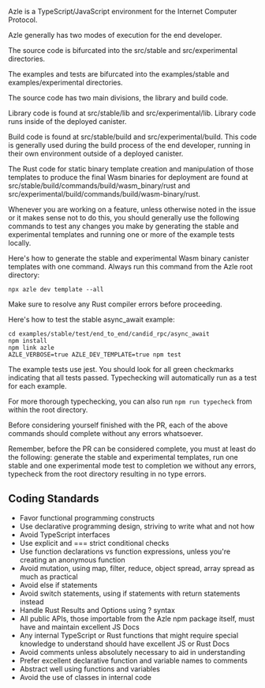 Azle is a TypeScript/JavaScript environment for the Internet Computer Protocol.

Azle generally has two modes of execution for the end developer.

The source code is bifurcated into the src/stable and src/experimental directories.

The examples and tests are bifurcated into the examples/stable and examples/experimental directories.

The source code has two main divisions, the library and build code.

Library code is found at src/stable/lib and src/experimental/lib. Library code runs inside of the deployed canister.

Build code is found at src/stable/build and src/experimental/build. This code is generally used during the build process of the end developer, running in their own environment outside of a deployed canister.

The Rust code for static binary template creation and manipulation of those templates to produce the final Wasm binaries for deployment are found at src/stable/build/commands/build/wasm_binary/rust and src/experimental/build/commands/build/wasm-binary/rust.

Whenever you are working on a feature, unless otherwise noted in the issue or it makes sense not to do this, you should generally use the following commands to test any changes you make by generating the stable and experimental templates and running one or more of the example tests locally.

Here's how to generate the stable and experimental Wasm binary canister templates with one command. Always run this command from the Azle root directory:

```
npx azle dev template --all
```

Make sure to resolve any Rust compiler errors before proceeding.

Here's how to test the stable async_await example:

```
cd examples/stable/test/end_to_end/candid_rpc/async_await
npm install
npm link azle
AZLE_VERBOSE=true AZLE_DEV_TEMPLATE=true npm test
```

The example tests use jest. You should look for all green checkmarks indicating that all tests passed. Typechecking will automatically run as a test for each example.

For more thorough typechecking, you can also run `npm run typecheck` from within the root directory.

Before considering yourself finished with the PR, each of the above commands should complete without any errors whatsoever.

Remember, before the PR can be considered complete, you must at least do the following: generate the stable and experimental templates, run one stable and one experimental mode test to completion we without any errors, typecheck from the root directory resulting in no type errors.

## Coding Standards

- Favor functional programming constructs
- Use declarative programming design, striving to write what and not how
- Avoid TypeScript interfaces
- Use explicit and === strict conditional checks
- Use function declarations vs function expressions, unless you're creating an anonymous function
- Avoid mutation, using map, filter, reduce, object spread, array spread as much as practical
- Avoid else if statements
- Avoid switch statements, using if statements with return statements instead
- Handle Rust Results and Options using ? syntax
- All public APIs, those importable from the Azle npm package itself, must have and maintain excellent JS Docs
- Any internal TypeScript or Rust functions that might require special knowledge to understand should have excellent JS or Rust Docs
- Avoid comments unless absolutely necessary to aid in understanding
- Prefer excellent declarative function and variable names to comments
- Abstract well using functions and variables
- Avoid the use of classes in internal code

